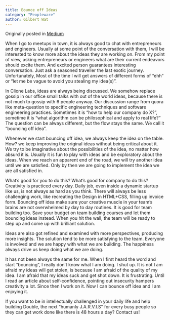```yaml
---
title: Bounce off Ideas
category: "Peopleware"
author: Gilbert Wat
---
```

Originally posted in [Medium](https://medium.com/@gilbertwat/bounce-off-ideas-244bfa1bbad1#.yftgx5pq6)

When I go to meetups in town, it is always good to chat with entrepreneurs and engineers. Usually at some point of the conversation with them, I will be interested to know more about the ideas they are working on. From my point of view, asking entrepreneurs or engineers what are their current endeavors should excite them. And excited person guarantees interesting conversation. Just ask a seasoned traveller the last exotic journey. Unfortunately, Most of the time I will get answers of different forms of “ehh” or “let me be vague to avoid you stealing my idea(s)”.

In Clione Labs, ideas are always being discussed. We somehow replace gossip in our office small talks with out of the world ideas, because there is not much to gossip with 6 people anyway. Our discussion range from quora like meta-question to specific engineering techniques and software engineering practices. Sometimes it is “how to help our company do X?”, sometime it is “what algorithm can be philosophical and apply to real life?” The question can be always different, but the flow stays
the same. We call it “bouncing off idea”.

Whenever we start bouncing off idea, we always keep the idea on the table. How? we keep improving the original ideas without being critical about it. We try to be imaginative about the possibilities of the idea, no matter how absurd it is. Usually it is fun to play with ideas and be exploratory about the ideas. When we reach an apparent end of the road, we will try another idea until we are satisfied. Only by then we are going to implement the idea we are all satisfied in.

What’s good for you to do this? What’s good for company to do this? Creativity is practiced every day. Daily job, even inside a dynamic startup like us, is not always as hard as you think. There will always be less challenging work, like recreating the Design in HTML+CSS, filling up invoice form. Bouncing off idea make sure your creative muscle in your team’s brains are not overwhelmed by day to day routines. It is good for team building too. Save your budget on team building courses and let them bouncing ideas instead. When you hit the wall, the team will be ready to step up and come up with brilliant solution.

Ideas are also got refined and examined with more perspectives, producing more insights. The solution tend to be more satisfying to the team. Everyone is involved and we are happy with what we are building. The happiness always drive us keep doing what we are doing.

It has not been always the same for me. When I first heard the word and start “bouncing”, I really don’t know what I am doing. I shut up. It is not I am afraid my ideas will get stolen, is because I am afraid of the quality of my idea. I am afraid that my ideas suck and get shot down. It is frustrating. Until I read an article about self-confidence, pointing out insecurity hampers creativity a lot. Since then I work on it. Now I can bounce off idea and I am enjoying it.

If you want to be in intellectually challenged in your daily life and help building Double, the next “humanly J.A.R.V.I.S” for every busy people so they can get work done like there is 48 hours a day? Contact us!


